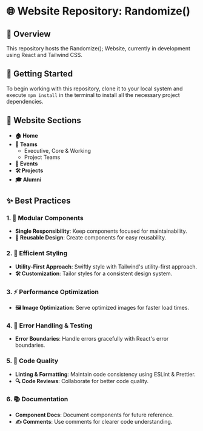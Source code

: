 # 🌐 Website Repository: Randomize()

## 📝 Overview
This repository hosts the Randomize(); Website, currently in development using React and Tailwind CSS.

## 🚀 Getting Started
To begin working with this repository, clone it to your local system and execute `npm install` in the terminal to install all the necessary project dependencies.

## 📑 Website Sections
- **🏠 Home**
- **👥 Teams**
    - Executive, Core & Working
    - Project Teams
- **📅 Events**
- **🛠️ Projects**
- **🎓 Alumni**

## ✨ Best Practices
### 1. 🧩 Modular Components
- **Single Responsibility**: Keep components focused for maintainability.
- **🔄 Reusable Design**: Create components for easy reusability.

### 2. 🎨 Efficient Styling
- **Utility-First Approach**: Swiftly style with Tailwind's utility-first approach.
- **🛠️ Customization**: Tailor styles for a consistent design system.

### 3. ⚡ Performance Optimization
- **🖼️ Image Optimization**: Serve optimized images for faster load times.

### 4. 🚨 Error Handling & Testing
- **Error Boundaries**: Handle errors gracefully with React's error boundaries.

### 5. 🧹 Code Quality
- **Linting & Formatting**: Maintain code consistency using ESLint & Prettier.
- **🔍 Code Reviews**: Collaborate for better code quality.

### 6. 📚 Documentation
- **Component Docs**: Document components for future reference.
- **✍️ Comments**: Use comments for clearer code understanding.

